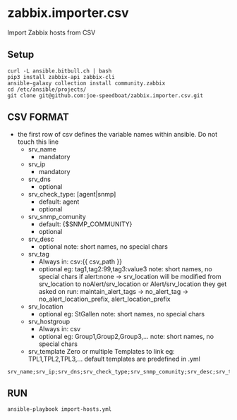 # zabbix.importer.csv
Import Zabbix hosts from CSV

Setup
----
```
curl -L ansible.bitbull.ch | bash
pip3 install zabbix-api zabbix-cli
ansible-galaxy collection install community.zabbix
cd /etc/ansible/projects/
git clone git@github.com:joe-speedboat/zabbix.importer.csv.git
```

CSV FORMAT
---
* the first row of csv defines the variable names within ansible. Do not touch this line
  * srv_name
    * mandatory
  * srv_ip
    * mandatory
  * srv_dns
    * optional
  * srv_check_type: [agent|snmp]
    * default: agent
    * optional
  * srv_snmp_comunity
    * default: {$SNMP_COMMUNITY}
    * optional
  * srv_desc
    * optional
      note: short names, no special chars
  * srv_tag
    * Always in: csv:{{ csv_path }}
    * optional 
      eg: tag1,tag2:99,tag3:value3
      note: short names, no special chars
            if alert:none -> srv_location will be modified from srv_location to noAlert/srv_location or Alert/srv_location 
            they get asked on run:  maintain_alert_tags -> no_alert_tag -> no_alert_location_prefix, alert_location_prefix
  * srv_location
    * optional
      eg: StGallen
      note: short names, no special chars
  * srv_hostgroup
    * Always in: csv
    * optional
      eg: Group1,Group2,Group3,...
      note: short names, no special chars
  * srv_template
    Zero or multiple Templates to link
    eg: TPL1,TPL2,TPL3,...
    default templates are predefined in .yml

```
srv_name;srv_ip;srv_dns;srv_check_type;srv_snmp_comunity;srv_desc;srv_tag;srv_location;srv_hostgroup;srv_template
```

RUN
----
```
ansible-playbook import-hosts.yml
```

